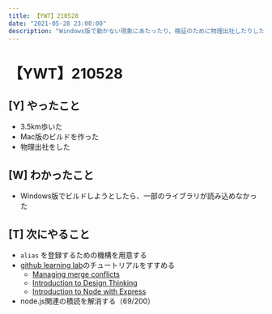 ```yaml
---
title: 【YWT】210528
date: "2021-05-28 23:00:00"
description: "Windows版で動かない現象にあたったり、検証のために物理出社したりした"
---
```


# 【YWT】210528

## [Y] やったこと

- 3.5km歩いた
- Mac版のビルドを作った
- 物理出社をした

## [W] わかったこと

- Windows版でビルドしようとしたら、一部のライブラリが読み込めなかった

## [T] 次にやること

- `alias` を登録するための機構を用意する
- [github learning lab](https://lab.github.com/githubtraining)のチュートリアルをすすめる
  - [Managing merge conflicts](https://lab.github.com/githubtraining/managing-merge-conflicts)
  - [Introduction to Design Thinking](https://lab.github.com/githubtraining/introduction-to-design-thinking)
  - [Introduction to Node with Express](https://lab.github.com/everydeveloper/introduction-to-node-with-express)
- node.js関連の積読を解消する（69/200）
